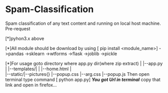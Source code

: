 # Spam-Classification
Spam classification  of any text content and running on local host machine. 
Pre-request

[*]pyhon3.x above

[*]All module should be download by using [ pip install <module_name>]
  ->pandas 
  ->sklearn
  ->wtforms
  ->flask
  ->joblib
  ->pickle
 
 [*]For usage goto directory where  app.py
     dir(where zip extract)
     |
     |--app.py
     |
     |--templates/|
     |            |--home.html
     |               
     |--static/|--pictures{}
               |--popup.css
               |--arg.css
               |--popup.js
 Then open terminal type command [ python app.py]
 ***You got Url in terminal*** copy that link and open in firefox...

